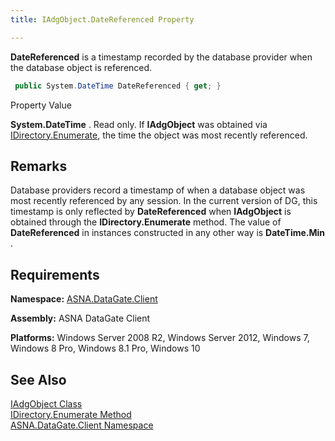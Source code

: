 ```yaml
---
title: IAdgObject.DateReferenced Property

---
```


**DateReferenced** is a timestamp recorded by the database provider when the database object is referenced.

```cs
 public System.DateTime DateReferenced { get; }
```

Property Value <p> **System.DateTime** . Read only. If **IAdgObject** was obtained via [IDirectory.Enumerate](idirectory-class-enumerate-method.html), the time the object was most recently referenced. 
## Remarks

Database providers record a timestamp of when a database object was most recently referenced by any session. In the current version of DG, this timestamp is only reflected by **DateReferenced** when **IAdgObject** is obtained through the **IDirectory.Enumerate** method. The value of **DateReferenced** in instances constructed in any other way is **DateTime.Min** .
## Requirements

**Namespace:** [ASNA.DataGate.Client](datagate-client-namespace.html) 

**Assembly:** ASNA DataGate Client

**Platforms:** Windows Server 2008 R2, Windows Server 2012, Windows 7, Windows 8 Pro, Windows 8.1 Pro, Windows 10
## See Also


[IAdgObject Class](iadg-object-class.html)
      <br />
[IDirectory.Enumerate Method](idirectory-class-enumerate-method.html)
      <br />
[ASNA.DataGate.Client Namespace](datagate-client-namespace.html)

